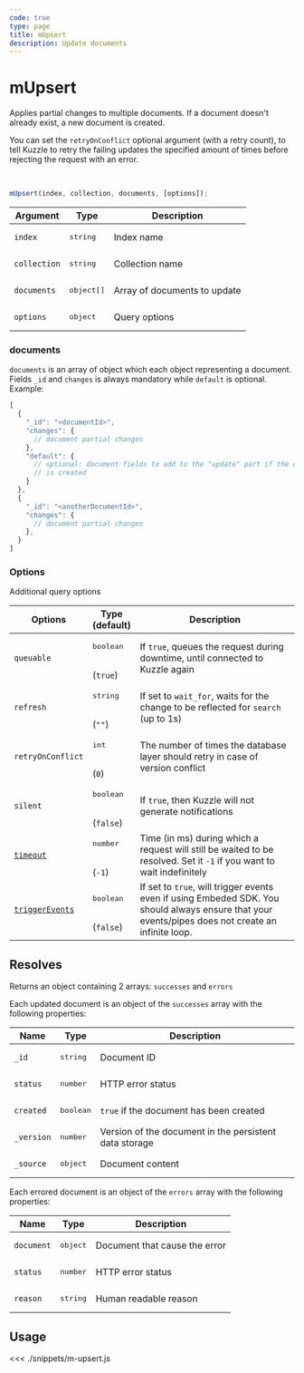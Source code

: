 ```yaml
---
code: true
type: page
title: mUpsert
description: Update documents
---
```


# mUpsert

<SinceBadge version="Kuzzle 2.11.0"/>
<SinceBadge version="7.7.1"/>

Applies partial changes to multiple documents. If a document doesn't already exist, a new document is created.

You can set the `retryOnConflict` optional argument (with a retry count), to tell Kuzzle to retry the failing updates the specified amount of times before rejecting the request with an error.

<br/>

```js
mUpsert(index, collection, documents, [options]);
```

| Argument     | Type                | Description                  |
|--------------|---------------------|------------------------------|
| `index`      | <pre>string</pre>   | Index name                   |
| `collection` | <pre>string</pre>   | Collection name              |
| `documents`  | <pre>object[]</pre> | Array of documents to update |
| `options`    | <pre>object</pre>   | Query options                |


### documents

`documents` is an array of object which each object representing a document. Fields `_id` and `changes` is always mandatory while `default` is optional.
Example:

```js
[
  {
    "_id": "<documentId>",
    "changes": {
      // document partial changes
    },
    "default": {
      // optional: document fields to add to the "update" part if the document
      // is created
    }
  },
  {
    "_id": "<anotherDocumentId>",
    "changes": {
      // document partial changes
    },
  }
]
```

### Options

Additional query options

| Options           | Type<br/>(default)               | Description                                                                              |
|-------------------|----------------------------------|------------------------------------------------------------------------------------------|
| `queuable`        | <pre>boolean</pre><br/>(`true`)  | If `true`, queues the request during downtime, until connected to Kuzzle again             |
| `refresh`         | <pre>string</pre><br/>(`""`)     | If set to `wait_for`, waits for the change to be reflected for `search` (up to 1s)       |
| `retryOnConflict` | <pre>int</pre><br/>(`0`)         | The number of times the database layer should retry in case of version conflict          |
| `silent`          | <pre>boolean</pre><br/>(`false`) | If `true`, then Kuzzle will not generate notifications <SinceBadge version="7.5.3"/> |
| [`timeout`](/sdk/7/core-classes/kuzzle/query#timeout) | <pre>number</pre><br/>(`-1`) | Time (in ms) during which a request will still be waited to be resolved. Set it `-1` if you want to wait indefinitely |
| [`triggerEvents`](/sdk/7/core-classes/kuzzle/query#triggerEvents)  | <pre>boolean</pre> <br/>(`false`)| If set to `true`, will trigger events even if using Embeded SDK. You should always ensure that your events/pipes does not create an infinite loop. <SinceBadge version="Kuzzle 2.31.0"/> |

## Resolves

Returns an object containing 2 arrays: `successes` and `errors`

Each updated document is an object of the `successes` array with the following properties:

| Name       | Type              | Description                                            |
|------------|-------------------|--------------------------------------------------------|
| `_id`      | <pre>string</pre> | Document ID                                            |
| `status`   | <pre>number</pre> | HTTP error status             |
| `created`  | <pre>boolean</pre>| `true` if the document has been created |
| `_version` | <pre>number</pre> | Version of the document in the persistent data storage |
| `_source`  | <pre>object</pre> | Document content                                       |

Each errored document is an object of the `errors` array with the following properties:

| Name       | Type              | Description                   |
|------------|-------------------|-------------------------------|
| `document` | <pre>object</pre> | Document that cause the error |
| `status`   | <pre>number</pre> | HTTP error status             |
| `reason`   | <pre>string</pre> | Human readable reason         |

## Usage

<<< ./snippets/m-upsert.js

